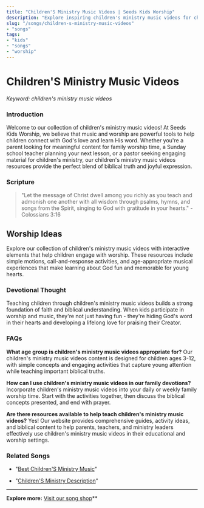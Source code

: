 ```yaml
---
title: "Children'S Ministry Music Videos | Seeds Kids Worship"
description: "Explore inspiring children's ministry music videos for children's worship and faith development. Biblical music resources for families and ministry."
slug: "/songs/children-s-ministry-music-videos"
- "songs"
tags:
- "kids"
- "songs"
- "worship"
---
```


# Children'S Ministry Music Videos

_Keyword: children's ministry music videos_

### Introduction

Welcome to our collection of children's ministry music videos! At Seeds Kids Worship, we believe that music and worship are powerful tools to help children connect with God's love and learn His word. Whether you're a parent looking for meaningful content for family worship time, a Sunday school teacher planning your next lesson, or a pastor seeking engaging material for children's ministry, our children's ministry music videos resources provide the perfect blend of biblical truth and joyful expression.

### Scripture

> "Let the message of Christ dwell among you richly as you teach and admonish one another with all wisdom through psalms, hymns, and songs from the Spirit, singing to God with gratitude in your hearts." - Colossians 3:16

## Worship Ideas

Explore our collection of children's ministry music videos with interactive elements that help children engage with worship. These resources include simple motions, call-and-response activities, and age-appropriate musical experiences that make learning about God fun and memorable for young hearts.

### Devotional Thought

Teaching children through children's ministry music videos builds a strong foundation of faith and biblical understanding. When kids participate in worship and music, they're not just having fun - they're hiding God's word in their hearts and developing a lifelong love for praising their Creator.

### FAQs

**What age group is children's ministry music videos appropriate for?**
Our children's ministry music videos content is designed for children ages 3-12, with simple concepts and engaging activities that capture young attention while teaching important biblical truths.

**How can I use children's ministry music videos in our family devotions?**
Incorporate children's ministry music videos into your daily or weekly family worship time. Start with the activities together, then discuss the biblical concepts presented, and end with prayer.

**Are there resources available to help teach children's ministry music videos?**
Yes! Our website provides comprehensive guides, activity ideas, and biblical content to help parents, teachers, and ministry leaders effectively use children's ministry music videos in their educational and worship settings.

### Related Songs

- "[Best Children'S Ministry Music](/songs/best-children-s-ministry-music/)"

- "[Children'S Ministry Description](/songs/children-s-ministry-description/)"

---

**Explore more:** [Visit our song shop](https://seedskidsworship.com/shop)**

<!-- Schema Markup -->
<script type="application/ld+json">
{
  "@context": "https://schema.org",
  "@type": "MusicRecording",
  "name": "Children'S Ministry Music Videos",
  "byArtist": {
    "@type": "MusicGroup",
    "name": "Seeds Kids Worship"
  },
  "isFamilyFriendly": true,
  "url": "https://seedskidsworship.com/songs/children-s-ministry-music-videos/"
}
</script>